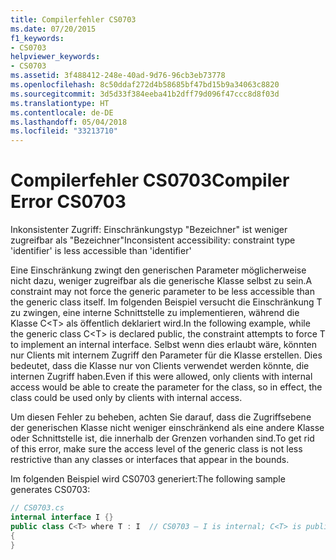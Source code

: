 ```yaml
---
title: Compilerfehler CS0703
ms.date: 07/20/2015
f1_keywords:
- CS0703
helpviewer_keywords:
- CS0703
ms.assetid: 3f488412-248e-40ad-9d76-96cb3eb73778
ms.openlocfilehash: 8c50ddaf272d4b58685bf47bd15b9a34063c8820
ms.sourcegitcommit: 3d5d33f384eeba41b2dff79d096f47ccc8d8f03d
ms.translationtype: HT
ms.contentlocale: de-DE
ms.lasthandoff: 05/04/2018
ms.locfileid: "33213710"
---
```

# <a name="compiler-error-cs0703"></a><span data-ttu-id="be6d9-102">Compilerfehler CS0703</span><span class="sxs-lookup"><span data-stu-id="be6d9-102">Compiler Error CS0703</span></span>
<span data-ttu-id="be6d9-103">Inkonsistenter Zugriff: Einschränkungstyp "Bezeichner" ist weniger zugreifbar als "Bezeichner"</span><span class="sxs-lookup"><span data-stu-id="be6d9-103">Inconsistent accessibility: constraint type 'identifier' is less accessible than 'identifier'</span></span>  
  
 <span data-ttu-id="be6d9-104">Eine Einschränkung zwingt den generischen Parameter möglicherweise nicht dazu, weniger zugreifbar als die generische Klasse selbst zu sein.</span><span class="sxs-lookup"><span data-stu-id="be6d9-104">A constraint may not force the generic parameter to be less accessible than the generic class itself.</span></span> <span data-ttu-id="be6d9-105">Im folgenden Beispiel versucht die Einschränkung T zu zwingen, eine interne Schnittstelle zu implementieren, während die Klasse C\<T> als öffentlich deklariert wird.</span><span class="sxs-lookup"><span data-stu-id="be6d9-105">In the following example, while the generic class C\<T> is declared public, the constraint attempts to force T to implement an internal interface.</span></span> <span data-ttu-id="be6d9-106">Selbst wenn dies erlaubt wäre, könnten nur Clients mit internem Zugriff den Parameter für die Klasse erstellen. Dies bedeutet, dass die Klasse nur von Clients verwendet werden könnte, die internen Zugriff haben.</span><span class="sxs-lookup"><span data-stu-id="be6d9-106">Even if this were allowed, only clients with internal access would be able to create the parameter for the class, so in effect, the class could be used only by clients with internal access.</span></span>  
  
 <span data-ttu-id="be6d9-107">Um diesen Fehler zu beheben, achten Sie darauf, dass die Zugriffsebene der generischen Klasse nicht weniger einschränkend als eine andere Klasse oder Schnittstelle ist, die innerhalb der Grenzen vorhanden sind.</span><span class="sxs-lookup"><span data-stu-id="be6d9-107">To get rid of this error, make sure the access level of the generic class is not less restrictive than any classes or interfaces that appear in the bounds.</span></span>  
  
 <span data-ttu-id="be6d9-108">Im folgenden Beispiel wird CS0703 generiert:</span><span class="sxs-lookup"><span data-stu-id="be6d9-108">The following sample generates CS0703:</span></span>  
  
```csharp  
// CS0703.cs  
internal interface I {}  
public class C<T> where T : I  // CS0703 – I is internal; C<T> is public  
{  
}  
```
